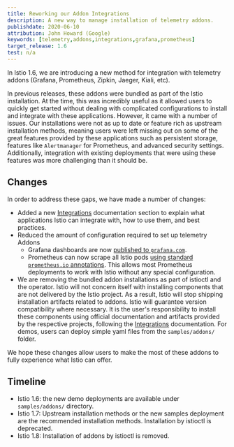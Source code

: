```yaml
---
title: Reworking our Addon Integrations
description: A new way to manage installation of telemetry addons.
publishdate: 2020-06-10
attribution: John Howard (Google)
keywords: [telemetry,addons,integrations,grafana,prometheus]
target_release: 1.6
test: n/a
---
```


In Istio 1.6, we are introducing a new method for integration with telemetry addons (Grafana, Prometheus, Zipkin, Jaeger, Kiali, etc).

In previous releases, these addons were bundled as part of the Istio installation. At the time, this was incredibly useful as it allowed users to quickly get started without dealing with complicated configurations to install and integrate with these applications. However, it came with a number of issues. Our installations were not as up to date or feature rich as upstream installation methods, meaning users were left missing out on some of the great features provided by these applications such as persistent storage, features like `Alertmanager` for Prometheus, and advanced security settings. Additionally, integration with existing deployments that were using these features was more challenging than it should be.

## Changes

In order to address these gaps, we have made a number of changes:
* Added a new [Integrations](/docs/ops/integrations/) documentation section to explain what applications Istio can integrate with, how to use them, and best practices.
* Reduced the amount of configuration required to set up telemetry Addons
  * Grafana dashboards are now [published to `grafana.com`](/docs/ops/integrations/grafana/#import-from-grafana-com).
  * Prometheus can now scrape all Istio pods [using standard `prometheus.io` annotations](/docs/ops/integrations/prometheus/#option-2-metrics-merging). This allows most Prometheus deployments to work with Istio without any special configuration.
* We are removing the bundled addon installations as part of istioctl and the operator. Istio will not concern itself with installing components that are not delivered by the Istio project. As a result, Istio will stop shipping installation artifacts related to addons. Istio will guarantee version compatibility where necessary. It is the user's responsibility to install these components using official documentation and artifacts provided by the respective projects, following the [Integrations](/docs/ops/integrations/) documentation. For demos, users can deploy simple yaml files from the `samples/addons/` folder.

We hope these changes allow users to make the most of these addons to fully experience what Istio can offer.

## Timeline

* Istio 1.6: the new demo deployments are available under `samples/addons/` directory.
* Istio 1.7: Upstream installation methods or the new samples deployment are the recommended installation methods. Installation by istioctl is deprecated.
* Istio 1.8: Installation of addons by istioctl is removed.

